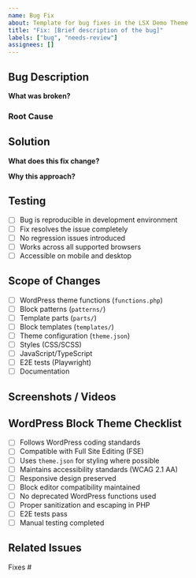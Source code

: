 ```yaml
---
name: Bug Fix
about: Template for bug fixes in the LSX Demo Theme
title: "Fix: [Brief description of the bug]"
labels: ["bug", "needs-review"]
assignees: []
---
```


## Bug Description

**What was broken?**
<!-- Describe the issue that was identified -->

### Root Cause
<!-- Explain what caused the bug -->

## Solution

**What does this fix change?**
<!-- Describe the changes made to resolve the issue -->

**Why this approach?**
<!-- Justify the chosen solution -->

## Testing

- [ ] Bug is reproducible in development environment
- [ ] Fix resolves the issue completely
- [ ] No regression issues introduced
- [ ] Works across all supported browsers
- [ ] Accessible on mobile and desktop

## Scope of Changes

- [ ] WordPress theme functions (`functions.php`)
- [ ] Block patterns (`patterns/`)
- [ ] Template parts (`parts/`)
- [ ] Block templates (`templates/`)
- [ ] Theme configuration (`theme.json`)
- [ ] Styles (CSS/SCSS)
- [ ] JavaScript/TypeScript
- [ ] E2E tests (Playwright)
- [ ] Documentation

## Screenshots / Videos

<!-- Include before/after screenshots or videos demonstrating the fix -->

## WordPress Block Theme Checklist

- [ ] Follows WordPress coding standards
- [ ] Compatible with Full Site Editing (FSE)
- [ ] Uses `theme.json` for styling where possible
- [ ] Maintains accessibility standards (WCAG 2.1 AA)
- [ ] Responsive design preserved
- [ ] Block editor compatibility maintained
- [ ] No deprecated WordPress functions used
- [ ] Proper sanitization and escaping in PHP
- [ ] E2E tests pass
- [ ] Manual testing completed

## Related Issues

Fixes #<!-- issue number -->
